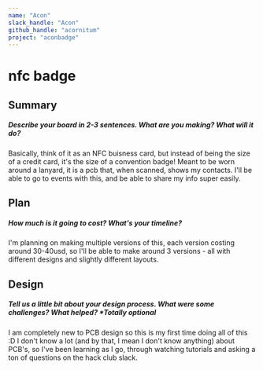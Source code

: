 ```yaml
---
name: "Acon"
slack_handle: "Acon"
github_handle: "acornitum"
project: "aconbadge"
---
```


# nfc badge
## Summary
##### Describe your board in 2-3 sentences. What are you making? What will it do?

Basically, think of it as an NFC buisness card, but instead of being the size of a credit card, it's the size of a convention badge! 
Meant to be worn around a lanyard, it is a pcb that, when scanned, shows my contacts. I'll be able to go to events with this, and be able to share my info super easily. 

## Plan
##### How much is it going to cost? What's your timeline?

I'm planning on making multiple versions of this, each version costing around 30-40usd, so I'll be able to make around 3 versions - all with different designs and slightly different layouts. 

## Design
##### Tell us a little bit about your design process. What were some challenges? What helped? ***Totally optional**

I am completely new to PCB design so this is my first time doing all of this :D
I don't know a lot (and by that, I mean I don't know anything) about PCB's, so I've been learning as I go, through watching tutorials and asking a ton of questions on the hack club slack. 
